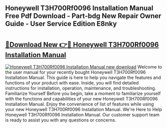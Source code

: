 ## Honeywell T3H700Rf0096 Installation Manual Free Pdf Download - Part-bdg New Repair Owner Guide - User Service Edition E8nky

# <h2><a href="http://cf23863.oget.top/?id=Honeywell+T3H700Rf0096+Installation+Manual">🔗Download New 👉🔴 Honeywell T3H700Rf0096 Installation Manual</a></h2>

[![Honeywell T3H700Rf0096 Installation Manual new download](https://i.imgur.com/5g1atiW.png)](http://cf23863.oget.top/?id=Honeywell+T3H700Rf0096+Installation+Manual)
Welcome to the user manual for your recently bought Honeywell T3H700Rf0096 Installation Manual. This guide is here to help you navigate the features and functions of your product with ease. Inside, you will find detailed instructions for installation, operation, maintenance, and troubleshooting. Familiarize Yourself Before you begin, take a moment to familiarize yourself with the functions and capabilities of your new Honeywell T3H700Rf0096 Installation Manual. Enjoy the convenience of list of features while using your new Honeywell T3H700Rf0096 Installation Manual. We're Here to Help Honeywell T3H700Rf0096 Installation Manual. Our customer support team is ready to assist you with any questions or concerns.
